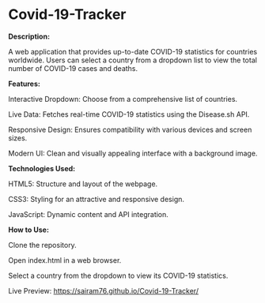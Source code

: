 # Covid-19-Tracker

**Description:**

A web application that provides up-to-date COVID-19 statistics for countries worldwide. Users can select a country from a dropdown list to view the total number of COVID-19 cases and deaths.

**Features:**

Interactive Dropdown: Choose from a comprehensive list of countries.

Live Data: Fetches real-time COVID-19 statistics using the Disease.sh API.

Responsive Design: Ensures compatibility with various devices and screen sizes.

Modern UI: Clean and visually appealing interface with a background image.

**Technologies Used:**

HTML5: Structure and layout of the webpage.

CSS3: Styling for an attractive and responsive design.

JavaScript: Dynamic content and API integration.

**How to Use:**

Clone the repository.

Open index.html in a web browser.

Select a country from the dropdown to view its COVID-19 statistics.

Live Preview: https://sairam76.github.io/Covid-19-Tracker/
